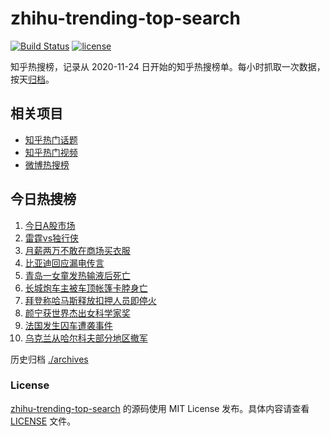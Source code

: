 # zhihu-trending-top-search

[![Build Status](https://github.com/justjavac/zhihu-trending-top-search/workflows/ci/badge.svg?branch=main)](https://github.com/justjavac/zhihu-trending-top-search/actions)
[![license](https://img.shields.io/github/license/justjavac/zhihu-trending-top-search)](https://github.com/justjavac/zhihu-trending-top-search/blob/main/LICENSE)

知乎热搜榜，记录从 2020-11-24 日开始的知乎热搜榜单。每小时抓取一次数据，按天[归档](./archives)。

## 相关项目

- [知乎热门话题](https://github.com/justjavac/zhihu-trending-hot-questions)
- [知乎热门视频](https://github.com/justjavac/zhihu-trending-hot-video)
- [微博热搜榜](https://github.com/justjavac/weibo-trending-hot-search)

## 今日热搜榜

<!-- BEGIN -->
<!-- 最后更新时间 Mon May 20 2024 04:08:40 GMT+0800 (China Standard Time) -->

1. [今日A股市场](https://www.zhihu.com/search?q=%E4%BB%8A%E6%97%A5A%E8%82%A1%E5%B8%82%E5%9C%BA)
1. [雷霆vs独行侠](https://www.zhihu.com/search?q=%E9%9B%B7%E9%9C%86vs%E7%8B%AC%E8%A1%8C%E4%BE%A0)
1. [月薪两万不敢在商场买衣服](https://www.zhihu.com/search?q=%E6%9C%88%E8%96%AA%E4%B8%A4%E4%B8%87%E4%B8%8D%E6%95%A2%E5%9C%A8%E5%95%86%E5%9C%BA%E4%B9%B0%E8%A1%A3%E6%9C%8D)
1. [比亚迪回应漏电传言](https://www.zhihu.com/search?q=%E6%AF%94%E4%BA%9A%E8%BF%AA%E5%9B%9E%E5%BA%94%E6%BC%8F%E7%94%B5%E4%BC%A0%E8%A8%80)
1. [青岛一女童发热输液后死亡](https://www.zhihu.com/search?q=%E9%9D%92%E5%B2%9B%E4%B8%80%E5%A5%B3%E7%AB%A5%E5%8F%91%E7%83%AD%E8%BE%93%E6%B6%B2%E5%90%8E%E6%AD%BB%E4%BA%A1)
1. [长城炮车主被车顶帐篷卡脖身亡](https://www.zhihu.com/search?q=%E9%95%BF%E5%9F%8E%E7%82%AE%E8%BD%A6%E4%B8%BB%E8%A2%AB%E8%BD%A6%E9%A1%B6%E5%B8%90%E7%AF%B7%E5%8D%A1%E8%84%96%E8%BA%AB%E4%BA%A1)
1. [拜登称哈马斯释放扣押人员即停火](https://www.zhihu.com/search?q=%E6%8B%9C%E7%99%BB%E7%A7%B0%E5%93%88%E9%A9%AC%E6%96%AF%E9%87%8A%E6%94%BE%E6%89%A3%E6%8A%BC%E4%BA%BA%E5%91%98%E5%8D%B3%E5%81%9C%E7%81%AB)
1. [颜宁获世界杰出女科学家奖](https://www.zhihu.com/search?q=%E9%A2%9C%E5%AE%81%E8%8E%B7%E4%B8%96%E7%95%8C%E6%9D%B0%E5%87%BA%E5%A5%B3%E7%A7%91%E5%AD%A6%E5%AE%B6%E5%A5%96)
1. [法国发生囚车遭袭事件](https://www.zhihu.com/search?q=%E6%B3%95%E5%9B%BD%E5%8F%91%E7%94%9F%E5%9B%9A%E8%BD%A6%E9%81%AD%E8%A2%AD%E4%BA%8B%E4%BB%B6)
1. [乌克兰从哈尔科夫部分地区撤军](https://www.zhihu.com/search?q=%E4%B9%8C%E5%85%8B%E5%85%B0%E4%BB%8E%E5%93%88%E5%B0%94%E7%A7%91%E5%A4%AB%E9%83%A8%E5%88%86%E5%9C%B0%E5%8C%BA%E6%92%A4%E5%86%9B)

<!-- END -->

历史归档 [./archives](./archives)

### License

[zhihu-trending-top-search](https://github.com/justjavac/zhihu-trending-top-search) 的源码使用 MIT License
发布。具体内容请查看 [LICENSE](./LICENSE) 文件。

